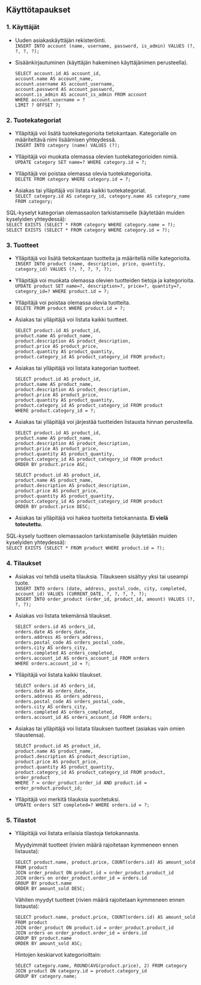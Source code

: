 ## Käyttötapaukset

### 1. Käyttäjät

- Uuden asiakaskäyttäjän rekisteröinti.<br>
```INSERT INTO account (name, username, password, is_admin) VALUES (?, ?, ?, ?);```

- Sisäänkirjautuminen (käyttäjän hakeminen käyttäjänimen perusteella).<br>
  ```
  SELECT account.id AS account_id, 
  account.name AS account_name, 
  account.username AS account_username, 
  account.password AS account_password, 
  account.is_admin AS account_is_admin FROM account 
  WHERE account.username = ? 
  LIMIT ? OFFSET ?;
  ```

### 2. Tuotekategoriat

- Ylläpitäjä voi lisätä tuotekategorioita tietokantaan. Kategorialle on määriteltävä nimi lisäämisen yhteydessä.<br>
```INSERT INTO category (name) VALUES (?);```

- Ylläpitäjä voi muokata olemassa olevien tuotekategorioiden nimiä.<br>
```UPDATE category SET name=? WHERE category.id = ?;```

- Ylläpitäjä voi poistaa olemassa olevia tuotekategorioita.<br>
```DELETE FROM category WHERE category.id = ?;```

- Asiakas tai ylläpitäjä voi listata kaikki tuotekategoriat.<br>
```SELECT category.id AS category_id, category.name AS category_name FROM category;```

SQL-kyselyt kategorian olemassaolon tarkistamiselle (käytetään muiden kyselyiden yhteydessä):<br>
```SELECT EXISTS (SELECT * FROM category WHERE category.name = ?);```<br>
```SELECT EXISTS (SELECT * FROM category WHERE category.id = ?);```

### 3. Tuotteet

- Ylläpitäjä voi lisätä tietokantaan tuotteita ja määritellä niille kategorioita.<br>
```INSERT INTO product (name, description, price, quantity, category_id) VALUES (?, ?, ?, ?, ?);```

- Ylläpitäjä voi muokata olemassa olevien tuotteiden tietoja ja kategorioita.<br>
```UPDATE product SET name=?, description=?, price=?, quantity=?, category_id=? WHERE product.id = ?;```

- Ylläpitäjä voi poistaa olemassa olevia tuotteita.<br>
```DELETE FROM product WHERE product.id = ?;```

- Asiakas tai ylläpitäjä voi listata kaikki tuotteet.<br>
  ```
  SELECT product.id AS product_id, 
  product.name AS product_name, 
  product.description AS product_description, 
  product.price AS product_price, 
  product.quantity AS product_quantity, 
  product.category_id AS product_category_id FROM product;
  ```

- Asiakas tai ylläpitäjä voi listata kategorian tuotteet.<br>
  ```
  SELECT product.id AS product_id, 
  product.name AS product_name, 
  product.description AS product_description, 
  product.price AS product_price, 
  product.quantity AS product_quantity, 
  product.category_id AS product_category_id FROM product 
  WHERE product.category_id = ?;
  ```

- Asiakas tai ylläpitäjä voi järjestää tuotteiden listausta hinnan perusteella.<br>
  ```
  SELECT product.id AS product_id, 
  product.name AS product_name, 
  product.description AS product_description, 
  product.price AS product_price, 
  product.quantity AS product_quantity, 
  product.category_id AS product_category_id FROM product 
  ORDER BY product.price ASC;
  ```
  ```
  SELECT product.id AS product_id, 
  product.name AS product_name, 
  product.description AS product_description, 
  product.price AS product_price, 
  product.quantity AS product_quantity, 
  product.category_id AS product_category_id FROM product 
  ORDER BY product.price DESC;
  ```

- Asiakas tai ylläpitäjä voi hakea tuotteita tietokannasta. **Ei vielä toteutettu.**

SQL-kysely tuotteen olemassaolon tarkistamiselle (käytetään muiden kyselyiden yhteydessä):<br>
```SELECT EXISTS (SELECT * FROM product WHERE product.id = ?);```

### 4. Tilaukset

- Asiakas voi tehdä useita tilauksia. Tilaukseen sisältyy yksi tai useampi tuote.<br>
```INSERT INTO orders (date, address, postal_code, city, completed, account_id) VALUES (CURRENT_DATE, ?, ?, ?, ?, ?);```<br>
```INSERT INTO order_product (order_id, product_id, amount) VALUES (?, ?, ?);```

- Asiakas voi listata tekemänsä tilaukset.<br>
  ```
  SELECT orders.id AS orders_id, 
  orders.date AS orders_date, 
  orders.address AS orders_address, 
  orders.postal_code AS orders_postal_code, 
  orders.city AS orders_city, 
  orders.completed AS orders_completed, 
  orders.account_id AS orders_account_id FROM orders 
  WHERE orders.account_id = ?;
  ```
  
- Ylläpitäjä voi listata kaikki tilaukset.<br>
  ```
  SELECT orders.id AS orders_id, 
  orders.date AS orders_date, 
  orders.address AS orders_address, 
  orders.postal_code AS orders_postal_code, 
  orders.city AS orders_city, 
  orders.completed AS orders_completed, 
  orders.account_id AS orders_account_id FROM orders;
  ```

- Asiakas tai ylläpitäjä voi listata tilauksen tuotteet (asiakas vain omien tilaustensa).<br>
  ```
  SELECT product.id AS product_id, 
  product.name AS product_name, 
  product.description AS product_description, 
  product.price AS product_price, 
  product.quantity AS product_quantity, 
  product.category_id AS product_category_id FROM product, order_product 
  WHERE ? = order_product.order_id AND product.id = order_product.product_id;
  ```

- Ylläpitäjä voi merkitä tilauksia suoritetuksi.<br>
```UPDATE orders SET completed=? WHERE orders.id = ?;```

### 5. Tilastot

- Ylläpitäjä voi listata erilaisia tilastoja tietokannasta.<br>

  Myydyimmät tuotteet (rivien määrä rajoitetaan kymmeneen ennen listausta):
  
  ```
  SELECT product.name, product.price, COUNT(orders.id) AS amount_sold FROM product 
  JOIN order_product ON product.id = order_product.product_id 
  JOIN orders on order_product.order_id = orders.id 
  GROUP BY product.name 
  ORDER BY amount_sold DESC;
  ```
  
  Vähiten myydyt tuotteet (rivien määrä rajoitetaan kymmeneen ennen listausta):
  
  ```
  SELECT product.name, product.price, COUNT(orders.id) AS amount_sold FROM product 
  JOIN order_product ON product.id = order_product.product_id 
  JOIN orders on order_product.order_id = orders.id 
  GROUP BY product.name 
  ORDER BY amount_sold ASC;
  ```
  
  Hintojen keskiarvot kategorioittain:
  ```
  SELECT category.name, ROUND(AVG(product.price), 2) FROM category 
  JOIN product ON category.id = product.category_id 
  GROUP BY category.name;
  ```
